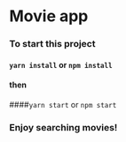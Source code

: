 # Movie app

### To start this project
#### ``yarn install`` or ``npm install``
#### then 
####``yarn start`` or ``npm start``

### Enjoy searching movies!
